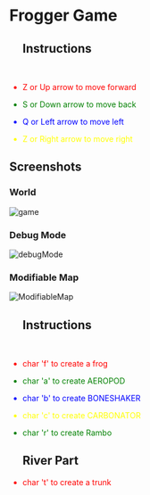 <h1> Frogger Game</h1>


<ul>

<h2> Instructions </h2>

<br>


<li style="color:red;">

Z or Up arrow to move forward 


</li>


<li style="color:green;">

S or Down arrow to move back


</li>


<li style="color:blue;">

Q or Left arrow to move left


</li>

<li style="color:yellow;">

Z or Right arrow to move right


</li>

</ul>


<h2>Screenshots</h2>

<h3> World </h3>

![game](https://user-images.githubusercontent.com/52135405/118727555-38c1cd00-b833-11eb-8a26-08d11b89e765.PNG)

<h3> Debug Mode </h3>

![debugMode](https://user-images.githubusercontent.com/52135405/118727540-32cbec00-b833-11eb-9e7a-a99c99c3bbe0.PNG)


<h3> Modifiable Map </h3>



![ModifiableMap](https://user-images.githubusercontent.com/52135405/118727570-3fe8db00-b833-11eb-9331-0a7177e6b986.PNG)


<ul>

<h2> Instructions </h2>

<br>
     

<li style="color:red;">

char 'f' to create a frog 


</li>


<li style="color:green;">

char 'a'  to create AEROPOD 


</li>


<li style="color:blue;">

char 'b'  to create BONESHAKER


</li>

<li style="color:yellow;">

char 'c'  to create CARBONATOR


</li>



<li style="color:green;">

char  'r' to create Rambo


</li>


<h2> River Part </h2>
<li style="color:red;">


char 't' to create a trunk 


</li>




</ul>

